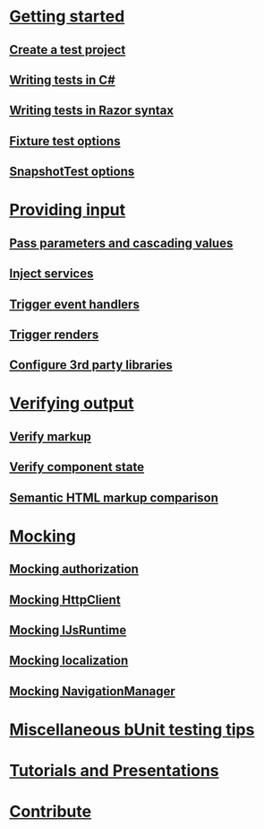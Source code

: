 # [Getting started](xref:getting-started)
## [Create a test project](xref:create-test-project)
## [Writing tests in C#](xref:writing-csharp-tests)
## [Writing tests in Razor syntax](xref:writing-razor-tests)
## [Fixture test options](xref:fixture-options)
## [SnapshotTest options](xref:snapshot-options)

# [Providing input](xref:passing-parameters-to-components)
## [Pass parameters and cascading values](xref:passing-parameters-to-components)
## [Inject services](xref:inject-services-into-components)
## [Trigger event handlers](xref:trigger-event-handlers)
## [Trigger renders](xref:trigger-renders)
## [Configure 3rd party libraries](xref:configure-3rd-party-libs)

# [Verifying output](xref:verify-markup)
## [Verify markup](xref:verify-markup)
## [Verify component state](xref:verify-component-state)
## [Semantic HTML markup comparison](xref:semantic-html-comparison)

# [Mocking](xref:mocking)
## [Mocking authorization](xref:mocking-auth)
## [Mocking HttpClient](xref:mocking-httpclient)
## [Mocking IJsRuntime](xref:mocking-ijsruntime)
## [Mocking localization](xref:mocking-localizer)
## [Mocking NavigationManager](xref:mocking-navigation-manager)

# [Miscellaneous bUnit testing tips](xref:misc-test-tips)
# [Tutorials and Presentations](tutorials-and-presentations.md)
# [Contribute](contribute.md)
